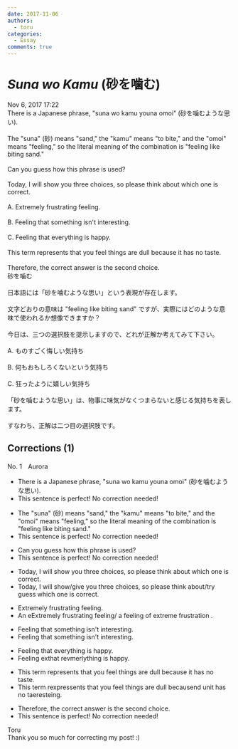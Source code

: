 ```yaml
---
date: 2017-11-06
authors:
  - toru
categories:
  - Essay
comments: true
---
```


# <strong><em>Suna wo Kamu</strong></em> (砂を噛む)
<div class="date">Nov 6, 2017 17:22</div>
<div id="post"><div id="body_show_ori">
There is a Japanese phrase, "suna wo kamu youna omoi" (砂を噛むような思い).<br/><br/>The "suna" (砂) means "sand," the "kamu" means "to bite," and the "omoi" means "feeling," so the literal meaning of the combination is "feeling like biting sand."<br/><br/>Can you guess how this phrase is used?<br/><br/>Today, I will show you three choices, so please think about which one is correct.<br/><br/>A. Extremely frustrating feeling.<br/><br/>B. Feeling that something isn't interesting.<br/><br/>C. Feeling that everything is happy.<br/><br/>This term represents that you feel things are dull because it has no taste.<br/><br/>Therefore, the correct answer is the second choice.
</div></div>

<!-- more -->

<div id="post_ja"><div id="body_show_mo">
砂を噛む<br/><br/>日本語には「砂を噛むような思い」という表現が存在します。<br/><br/>文字どおりの意味は "feeling like biting sand" ですが、実際にはどのような意味で使われるか想像できますか？<br/><br/>今日は、三つの選択肢を提示しますので、どれが正解か考えてみて下さい。<br/><br/>A. ものすごく悔しい気持ち<br/><br/>B. 何もおもしろくないという気持ち<br/><br/>C. 狂ったように嬉しい気持ち<br/><br/>「砂を噛むような思い」は、物事に味気がなくつまらないと感じる気持ちを表します。<br/><br/>すなわち、正解は二つ目の選択肢です。
</div></div>

## Corrections (1)
<div id="block"><div class="first_name"> No. 1　<span class="just_name">Aurora</span></div><div id="block2">
<ul class="correction_field">
<li class="incorrect">There is a Japanese phrase, "suna wo kamu youna omoi" (砂を噛むような思い).</li>
<li class="corrected perfect">This sentence is perfect! No correction needed!</li>
</ul>
<ul class="correction_field">
<li class="incorrect">The "suna" (砂) means "sand," the "kamu" means "to bite," and the "omoi" means "feeling," so the literal meaning of the combination is "feeling like biting sand."</li>
<li class="corrected perfect">This sentence is perfect! No correction needed!</li>
</ul>
<ul class="correction_field">
<li class="incorrect">Can you guess how this phrase is used?</li>
<li class="corrected perfect">This sentence is perfect! No correction needed!</li>
</ul>
<ul class="correction_field">
<li class="incorrect">Today, I will show you three choices, so please think about which one is correct.</li>
<li class="corrected correct">
Today, I will show<span class="f_red">/give</span> you three choices, so please think about<span class="f_red">/try</span> <span class="f_red">guess </span>which one is correct.
</li>
</ul>
<ul class="correction_field">
<li class="incorrect">Extremely frustrating feeling.</li>
<li class="corrected correct">
<span class="f_red">An e</span><span class="f_gray"><span class="sline">E</span></span>xtremely frustrating feeling<span class="f_red">/ a feeling of extreme frustration </span><span class="f_gray"><span class="sline">.</span></span>
</li>
</ul>
<ul class="correction_field">
<li class="incorrect">Feeling that something isn't interesting.</li>
<li class="corrected correct">
Feeling that something isn't interesting.
</li>
</ul>
<ul class="correction_field">
<li class="incorrect">Feeling that everything is happy.</li>
<li class="corrected correct">
Feeling <span class="f_red">ex</span>t<span class="f_gray"><span class="sline">hat </span></span><span class="f_red">r</span>e<span class="f_gray"><span class="sline">v</span></span><span class="f_red">m</span>e<span class="f_gray"><span class="sline">r</span></span><span class="f_red">l</span>y<span class="f_gray"><span class="sline">thing</span></span> <span class="f_gray"><span class="sline">is </span></span>happy.
</li>
</ul>
<ul class="correction_field">
<li class="incorrect">This term represents that you feel things are dull because it has no taste.</li>
<li class="corrected correct">
This term <span class="f_gray"><span class="sline">r</span></span>e<span class="f_red">x</span>pres<span class="f_red">s</span>e<span class="f_gray"><span class="sline">nt</span></span>s that you feel things are dull <span class="f_gray"><span class="sline">bec</span></span>a<span class="f_gray"><span class="sline">use</span></span><span class="f_red">nd</span> <span class="f_red">un</span>i<span class="f_gray"><span class="sline">t has </span></span>n<span class="f_gray"><span class="sline">o </span></span>t<span class="f_gray"><span class="sline">a</span></span><span class="f_red">ere</span>st<span class="f_gray"><span class="sline">e</span></span><span class="f_red">ing</span>.
</li>
</ul>
<ul class="correction_field">
<li class="incorrect">Therefore, the correct answer is the second choice.</li>
<li class="corrected perfect">This sentence is perfect! No correction needed!</li>
</ul>
</div><div class="name"><span class="just_name">Toru</span><br>
Thank you so much for correcting my post! :)
</div>
</div>
